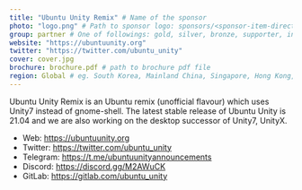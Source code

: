 ```yaml
---
title: "Ubuntu Unity Remix" # Name of the sponsor
photo: "logo.png" # Path to sponsor logo: sponsors/<sponsor-item-directory>/logo.png
group: partner # One of followings: gold, silver, bronze, supporter, infra, record, videoi18n, swag, partner
website: "https://ubuntuunity.org"
twitter: "https://twitter.com/ubuntu_unity"
cover: cover.jpg
brochure: brochure.pdf # path to brochure pdf file
region: Global # eg. South Korea, Mainland China, Singapore, Hong Kong, Taiwan ...
---
```


Ubuntu Unity Remix is an Ubuntu remix (unofficial flavour) which uses Unity7 instead of gnome-shell. 
The latest stable release of Ubuntu Unity is 21.04 and we are also working on the desktop successor of Unity7, UnityX.

- Web: https://ubuntuunity.org
- Twitter: https://twitter.com/ubuntu_unity
- Telegram: https://t.me/ubuntuunityannouncements
- Discord: https://discord.gg/M2AWuCK
- GitLab: https://gitlab.com/ubuntu_unity
